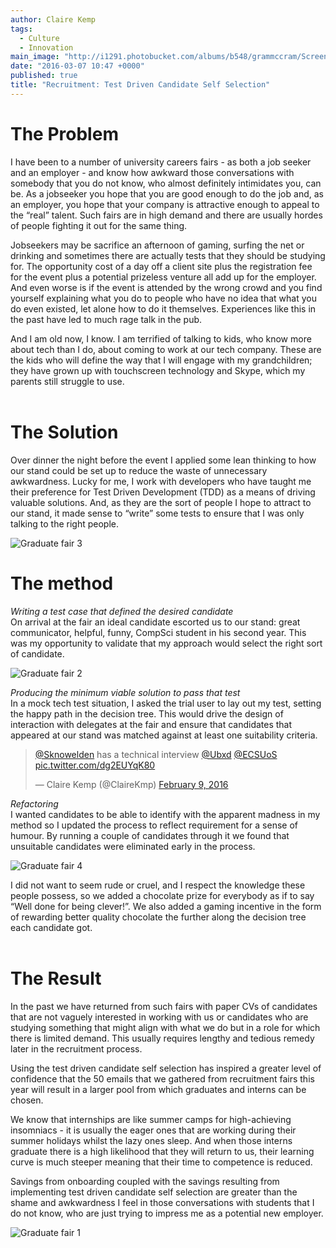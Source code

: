 ```yaml
---
author: Claire Kemp
tags: 
  - Culture
  - Innovation
main_image: "http://i1291.photobucket.com/albums/b548/grammccram/Screen%20Shot%202016-03-07%20at%2010.47.22_zps66x7wh2k.png"
date: "2016-03-07 10:47 +0000"
published: true
title: "Recruitment: Test Driven Candidate Self Selection"
---
```


# The Problem
I have been to a number of university careers fairs - as both a job seeker and an employer - and know how awkward those conversations with somebody that you do not know, who almost definitely intimidates you, can be. As a jobseeker you hope that you are good enough to do the job and, as an employer, you hope that your company is attractive enough to appeal to the “real” talent. Such fairs are in high demand and there are usually hordes of people fighting it out for the same thing.<br/>

Jobseekers may be sacrifice an afternoon of gaming, surfing the net or drinking and sometimes there are actually tests that they should be studying for. The opportunity cost of a day off a client site plus the registration fee for the event plus a potential prizeless venture all add up for the employer. And even worse is if the event is attended by the wrong crowd and you find yourself explaining what you do to people who have no idea that what you do even existed, let alone how to do it themselves. Experiences like this in the past have led to much rage talk in the pub.<br/>
 
And I am old now, I know. I am terrified of talking to kids, who know more about tech than I do, about coming to work at our tech company. These are the kids who will define the way that I will engage with my grandchildren; they have grown up with touchscreen technology and Skype, which my parents still struggle to use.<br/>
<br/>

# The Solution
Over dinner the night before the event I applied some lean thinking to how our stand could be set up to reduce the waste of unnecessary awkwardness. Lucky for me, I work with developers who have taught me their preference for Test Driven Development (TDD) as a means of driving valuable solutions. And, as they are the sort of people I hope to attract to our stand, it made sense to “write” some tests to ensure that I was only talking to the right people.<br/>

![Graduate fair 3](http://i1291.photobucket.com/albums/b548/grammccram/Screen%20Shot%202016-03-07%20at%2011.12.53_zpsraux16in.png)

# The method
<i>Writing a test case that defined the desired candidate</i><br/>
On arrival at the fair an ideal candidate escorted us to our stand: great communicator, helpful, funny, CompSci student in his second year. This was my opportunity to validate that my approach would select the right sort of candidate.<br/>

![Graduate fair 2](http://i1291.photobucket.com/albums/b548/grammccram/Screen%20Shot%202016-03-07%20at%2010.47.22_zps66x7wh2k.png)

<i>Producing the minimum viable solution to pass that test</i><br/>
In a mock tech test situation, I asked the trial user to lay out my test, setting the happy path in the decision tree.  This would drive the design of interaction with delegates at the fair and ensure that candidates that appeared at our stand was matched against at least one suitability criteria.<br/>

<blockquote class="twitter-tweet tw-align-center"><p lang="en" dir="ltr"><a href="https://twitter.com/Sknowelden">@Sknowelden</a> has a technical interview <a href="https://twitter.com/Ubxd">@Ubxd</a> <a href="https://twitter.com/ECSUoS">@ECSUoS</a> <a href="https://t.co/dg2EUYqK80">pic.twitter.com/dg2EUYqK80</a></p>&mdash; Claire Kemp (@ClaireKmp) <a href="https://twitter.com/ClaireKmp/status/696993064796160000">February 9, 2016</a></blockquote>
<script async src="//platform.twitter.com/widgets.js" charset="utf-8"></script></p>

<i>Refactoring</i><br/>
I wanted candidates to be able to identify with the apparent madness in my method so I updated the process to reflect requirement for a sense of humour. By running a couple of candidates through it we found that unsuitable candidates were eliminated early in the process.<br/>

![Graduate fair 4](http://i1291.photobucket.com/albums/b548/grammccram/Screen%20Shot%202016-03-07%20at%2010.52.47_zpsxifuik24.png)

I did not want to seem rude or cruel, and I respect the knowledge these people possess, so we added a chocolate prize for everybody as if to say “Well done for being clever!”. We also added a gaming incentive in the form of rewarding better quality chocolate the further along the decision tree each candidate got.<br/>
<br/>

# The Result
In the past we have returned from such fairs with paper CVs of candidates that are not vaguely interested in working with us or candidates who are studying something that might align with what we do but in a role for which there is limited demand. This usually requires lengthy and tedious remedy later in the recruitment process.<br/>

Using the test driven candidate self selection has inspired a greater level of confidence that the 50 emails that we gathered from recruitment fairs this year will result in a larger pool from which graduates and interns can be chosen.<br/>

We know that internships are like summer camps for high-achieving insomniacs - it is usually the eager ones that are working during their summer holidays whilst the lazy ones sleep. And when those interns graduate there is a high likelihood that they will return to us, their learning curve is much steeper meaning that their time to competence is reduced.<br/>

Savings from onboarding coupled with the savings resulting from implementing test driven candidate self selection are greater than the shame and awkwardness I feel in those conversations with students that I do not know, who are just trying to impress me as a potential new employer.<br/>

![Graduate fair 1](http://i1291.photobucket.com/albums/b548/grammccram/Screen%20Shot%202016-03-07%20at%2011.13.19_zpshxbbpe4z.png)




